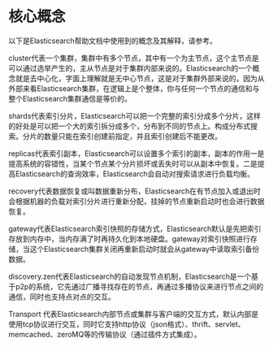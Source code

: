 # 核心概念
以下是Elasticsearch帮助文档中使用到的概念及其解释，请参考。

 
cluster代表一个集群，集群中有多个节点，其中有一个为主节点，这个主节点是可以通过选举产生的，主从节点是对于集群内部来说的。Elasticsearch的一个概念就是去中心化，字面上理解就是无中心节点，这是对于集群外部来说的，因为从外部来看Elasticsearch集群，在逻辑上是个整体，你与任何一个节点的通信和与整个Elasticsearch集群通信是等价的。

shards代表索引分片，Elasticsearch可以把一个完整的索引分成多个分片，这样的好处是可以把一个大的索引拆分成多个，分布到不同的节点上。构成分布式搜索。分片的数量只能在索引创建前指定，并且索引创建后不能更改。

replicas代表索引副本，Elasticsearch可以设置多个索引的副本，副本的作用一是提高系统的容错性，当某个节点某个分片损坏或丢失时可以从副本中恢复。二是提高Elasticsearch的查询效率，Elasticsearch会自动对搜索请求进行负载均衡。

recovery代表数据恢复或叫数据重新分布，Elasticsearch在有节点加入或退出时会根据机器的负载对索引分片进行重新分配，挂掉的节点重新启动时也会进行数据恢复。

gateway代表Elasticsearch索引快照的存储方式，Elasticsearch默认是先把索引存放到内存中，当内存满了时再持久化到本地硬盘。gateway对索引快照进行存储，当这个Elasticsearch集群关闭再重新启动时就会从gateway中读取索引备份数据。

discovery.zen代表Elasticsearch的自动发现节点机制，Elasticsearch是一个基于p2p的系统，它先通过广播寻找存在的节点，再通过多播协议来进行节点之间的通信，同时也支持点对点的交互。

Transport
代表Elasticsearch内部节点或集群与客户端的交互方式，默认内部是使用tcp协议进行交互，同时它支持http协议（json格式）、thrift、servlet、memcached、zeroMQ等的传输协议（通过插件方式集成）。


